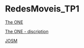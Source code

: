 # RedesMoveis_TP1

[The ONE](http://www.netlab.tkk.fi/tutkimus/dtn/theone/)

[The ONE - discription](http://www.netlab.tkk.fi/tutkimus/dtn/theone/pub/the_one_simutools.pdf)

[JOSM](https://josm.openstreetmap.de/)
